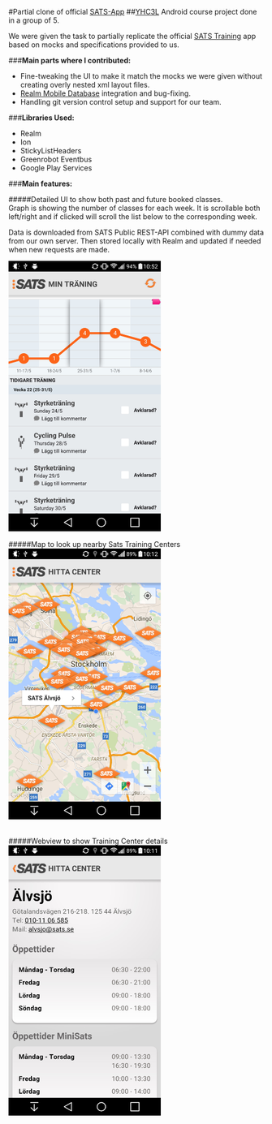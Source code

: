 #Partial clone of official [SATS-App](https://play.google.com/store/apps/details?id=com.sats.sats)
##[YHC3L](http://yhc3l.se) Android course project done in a group of 5.

We were given the task to partially replicate the official [SATS Training](https://play.google.com/store/apps/details?id=com.sats.sats) app based on mocks and specifications provided to us.

###**Main parts where I contributed:**
* Fine-tweaking the UI to make it match the mocks we were given without creating overly nested xml layout files.
* [Realm Mobile Database](http://www.realm.io) integration and bug-fixing.
* Handling git version control setup and support for our team.


###**Libraries Used:**
* Realm
* Ion
* StickyListHeaders
* Greenrobot Eventbus
* Google Play Services

###**Main features:**

#####Detailed UI to show both past and future booked classes.  
Graph is showing the number of classes for each week. It is scrollable both left/right and if clicked will scroll the list below to the corresponding week.  

Data is downloaded from SATS Public REST-API combined with dummy data from our own server. Then stored locally with Realm and updated if needed when new requests are made.


<img src="screenshots/sats_main.jpg" width="300"/>  
<br />


#####Map to look up nearby Sats Training Centers
<img src="screenshots/sats_center_map.jpg" width="300"/>  
<br />


#####Webview to show Training Center details
<img src="screenshots/sats_center_webview.jpg" width="300"/>